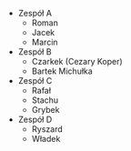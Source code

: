 * Zespół A
  * Roman
  * Jacek
  * Marcin
* Zespół B
  * Czarkek (Cezary Koper)
  * Bartek Michułka
* Zespół C
  * Rafał
  * Stachu
  * Grybek
* Zespół D
  * Ryszard
  * Władek